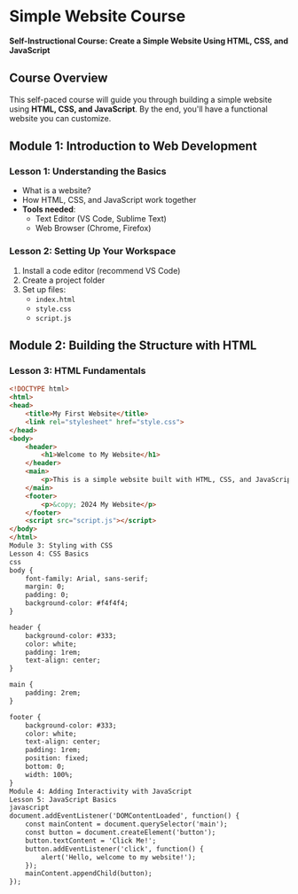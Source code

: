 # Simple Website Course  
**Self-Instructional Course: Create a Simple Website Using HTML, CSS, and JavaScript**

## Course Overview  
This self-paced course will guide you through building a simple website using **HTML, CSS, and JavaScript**. By the end, you'll have a functional website you can customize.

## Module 1: Introduction to Web Development  
### Lesson 1: Understanding the Basics  
- What is a website?  
- How HTML, CSS, and JavaScript work together  
- **Tools needed**:  
  - Text Editor (VS Code, Sublime Text)  
  - Web Browser (Chrome, Firefox)  

### Lesson 2: Setting Up Your Workspace  
1. Install a code editor (recommend VS Code)  
2. Create a project folder  
3. Set up files:  
   - `index.html`  
   - `style.css`  
   - `script.js`  

## Module 2: Building the Structure with HTML  
### Lesson 3: HTML Fundamentals  
```html
<!DOCTYPE html>
<html>
<head>
    <title>My First Website</title>
    <link rel="stylesheet" href="style.css">
</head>
<body>
    <header>
        <h1>Welcome to My Website</h1>
    </header>
    <main>
        <p>This is a simple website built with HTML, CSS, and JavaScript.</p>
    </main>
    <footer>
        <p>&copy; 2024 My Website</p>
    </footer>
    <script src="script.js"></script>
</body>
</html>
Module 3: Styling with CSS
Lesson 4: CSS Basics
css
body {
    font-family: Arial, sans-serif;
    margin: 0;
    padding: 0;
    background-color: #f4f4f4;
}

header {
    background-color: #333;
    color: white;
    padding: 1rem;
    text-align: center;
}

main {
    padding: 2rem;
}

footer {
    background-color: #333;
    color: white;
    text-align: center;
    padding: 1rem;
    position: fixed;
    bottom: 0;
    width: 100%;
}
Module 4: Adding Interactivity with JavaScript
Lesson 5: JavaScript Basics
javascript
document.addEventListener('DOMContentLoaded', function() {
    const mainContent = document.querySelector('main');
    const button = document.createElement('button');
    button.textContent = 'Click Me!';
    button.addEventListener('click', function() {
        alert('Hello, welcome to my website!');
    });
    mainContent.appendChild(button);
});
